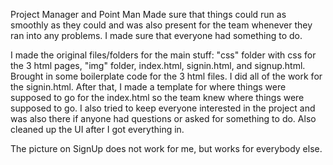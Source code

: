 Project Manager and Point Man
Made sure that things could run as smoothly as they could and was also present for the team whenever they ran into any problems. I made sure that everyone had something to do.

I made the original files/folders for the main stuff: "css" folder with css for the 3 html pages, "img" folder, index.html, signin.html, and signup.html. Brought in some boilerplate code for the 3 html files.
I did all of the work for the signin.html. After that, I made a template for where things were supposed to go for the index.html so the team knew where things were supposed to go. I also tried to keep everyone interested in the project and was also there if anyone had questions or asked for something to do. Also cleaned up the UI after I got everything in.

The picture on SignUp does not work for me, but works for everybody else.